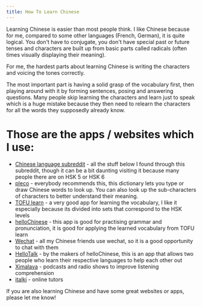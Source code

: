 ```yaml
---
title: How To Learn Chinese
---
```


Learning Chinese is easier than most people think.
I like Chinese because for me, compared to some other languages (French, German), it is quite logical.
You don't have to conjugate, you don't have special past or future tenses and characters are built up from basic parts called radicals (often times visually displaying their meaning).

For me, the hardest parts about learning Chinese is writing the characters and voicing the tones correctly.

The most important part is having a solid grasp of the vocabulary first, then playing around with it by forming sentences, posing and answering questions.
Many people skip learning the characters and learn just to speak which is a huge mistake because they then need to relearn the characters for all the words they supposedly already know.

# Those are the apps / websites which I use:

* [Chinese language subreddit](https://www.reddit.com/r/chineselanguage) - all the stuff below I found through this subreddit, though it can be a bit daunting visiting it because many  people there are on HSK 5 or HSK 6
* [pleco](https://www.pleco.com/) - everybody recommends this, this dictionary lets you type or draw Chinese words to look up. You can also look up the sub-characters of characters to better understand their meaning.
* [TOFU learn](https://www.tofulearn.com/) - a very good app for learning the vocabulary, I like it especially because its divided into sets that correspond to the HSK levels
* [helloChinese](http://www.hellochinese.cc/) - this app is good for practising grammar and pronunciation, it is good for applying the learned vocabulary from TOFU learn
* [Wechat](https://web.wechat.com/) - all my Chinese friends use wechat, so it is a good opportunity to chat with them
* [HelloTalk](https://www.hellotalk.com/) - by the makers of helloChinese, this is an app that allows two people who learn their respective languages to help each other out
* [Ximalaya](https://www.ximalaya.com/) - podcasts and radio shows to improve listening comprehension
* [italki](https://www.italki.com/teachers/chinese?hl=en) - online tutors

If you are also learning Chinese and have some great websites or apps, please let me know!